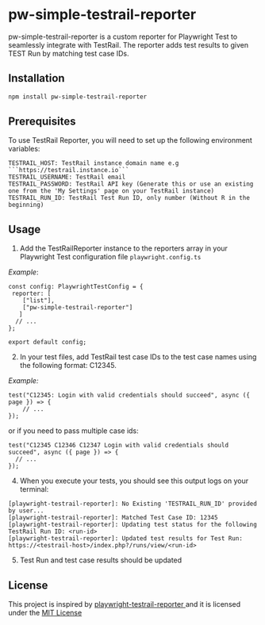 # pw-simple-testrail-reporter

pw-simple-testrail-reporter is a custom reporter for Playwright Test to seamlessly integrate with TestRail. The reporter adds test results to given TEST Run by matching test case IDs.

## Installation

```bash
npm install pw-simple-testrail-reporter
```

## Prerequisites

To use TestRail Reporter, you will need to set up the following environment variables:

````
TESTRAIL_HOST: TestRail instance domain name e.g ```https://testrail.instance.io```
TESTRAIL_USERNAME: TestRail email
TESTRAIL_PASSWORD: TestRail API key (Generate this or use an existing one from the 'My Settings' page on your TestRail instance)
TESTRAIL_RUN_ID: TestRail Test Run ID, only number (Without R in the beginning)
````

## Usage

1. Add the TestRailReporter instance to the reporters array in your Playwright Test configuration file `playwright.config.ts`

_Example_:

```
const config: PlaywrightTestConfig = {
 reporter: [
    ["list"],
    ["pw-simple-testrail-reporter"]
   ]
  // ...
};

export default config;
```

2. In your test files, add TestRail test case IDs to the test case names using the following format: C12345.

_Example:_

```
test("C12345: Login with valid credentials should succeed", async ({ page }) => {
    // ...
});
```

or if you need to pass multiple case ids:

```
test("C12345 C12346 C12347 Login with valid credentials should succeed", async ({ page }) => {
  // ...
});
```

4. When you execute your tests, you should see this output logs on your terminal:

```
[playwright-testrail-reporter]: No Existing 'TESTRAIL_RUN_ID' provided by user...
[playwright-testrail-reporter]: Matched Test Case ID: 12345
[playwright-testrail-reporter]: Updating test status for the following TestRail Run ID: <run-id>
[playwright-testrail-reporter]: Updated test results for Test Run: https://<testrail-host>/index.php?/runs/view/<run-id>

```

5. Test Run and test case results should be updated

## License

This project is inspired by [playwright-testrail-reporter
](https://github.com/niche-tester/playwright-testrail-reporter) and it is licensed under the [MIT License](/README.md)
